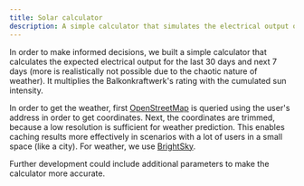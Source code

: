 ```yaml
---
title: Solar calculator
description: A simple calculator that simulates the electrical output of a solar panel.
---
```


In order to make informed decisions, we built a simple calculator that calculates the expected electrical output for the last 30 days and next 7 days (more is realistically not possible due to the chaotic nature of weather). It multiplies the Balkonkraftwerk's rating with the cumulated sun intensity.

In order to get the weather, first [OpenStreetMap](https://nominatim.openstreetmap.org/) is queried using the user's address in order to get coordinates. Next, the coordinates are trimmed, because a low resolution is sufficient for weather prediction. This enables caching results more effectively in scenarios with a lot of users in a small space (like a city). For weather, we use [BrightSky](https://brightsky.dev/docs/#/operations/getWeather).

Further development could include additional parameters to make the calculator more accurate.
